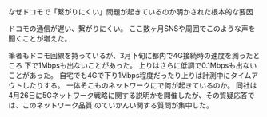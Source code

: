 なぜドコモで「繋がりにくい」問題が起きているのか明かされた根本的な要因

ドコモの通信が遅い、繋がりにくい。
ここ数ヶ月SNSや周囲でこのような声を聞くことが増えた。

筆者もドコモ回線を持っているが、3月下旬に都内で4G接続時の速度を測ったところ
下で1Mbpsも出ないことがあった。
上りはさらに低調で0.1Mbpsも出ないことがあった。
自宅でも4Gで下り1Mbps程度だったり上りは計測中にタイムアウトしたりする。
一体そこものネットワークにで何が起きているのか。
同社は4月26日に5Gネットワーク戦略に関する説明かを開催したが、その質疑応答では、このネットワーク品質
のていかんい関する質問が集中した。
